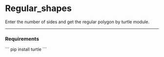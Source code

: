 # Regular_shapes
Enter the number of sides and get the regular polygon by turtle module. 
<hr>
<h3>Requirements</h3>
```
pip install turtle
```
